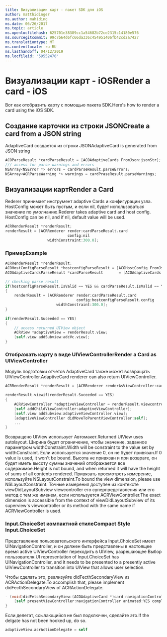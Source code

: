 ```yaml
---
title: Визуализации карт - пакет SDK для iOS
author: matthidinger
ms.author: mahiding
ms.date: 06/26/2017
ms.topic: article
ms.openlocfilehash: 625701e38389cc1a54682b72ce2315c14180e576
ms.sourcegitcommit: 99c7b64d6fc66da336c454951406fb42cd2a7427
ms.translationtype: MT
ms.contentlocale: ru-RU
ms.lasthandoff: 04/12/2019
ms.locfileid: "59552476"
---
```

# <a name="render-a-card---ios"></a><span data-ttu-id="14747-102">Визуализации карт - iOS</span><span class="sxs-lookup"><span data-stu-id="14747-102">Render a card - iOS</span></span>

<span data-ttu-id="14747-103">Вот как отобразить карту с помощью пакета SDK.</span><span class="sxs-lookup"><span data-stu-id="14747-103">Here's how to render a card using the iOS SDK.</span></span>

## <a name="create-a-card-from-a-json-string"></a><span data-ttu-id="14747-104">Создание карточки из строки JSON</span><span class="sxs-lookup"><span data-stu-id="14747-104">Create a card from a JSON string</span></span>

<span data-ttu-id="14747-105">AdaptiveCard создается из строки JSON</span><span class="sxs-lookup"><span data-stu-id="14747-105">AdaptiveCard is generated from JSON string</span></span>

```objective-c
ACOParseResult *cardParseResult = [ACOAdaptiveCards FromJson:jsonStr];
/// access for parse warnings and errors
NSArray<NSError *> errors = cardParseResult.parseErrors;
NSArray<ACRParseWarning *> warnings = cardPraseResult.parseWarnings;
```

## <a name="render-a-card"></a><span data-ttu-id="14747-106">Визуализации карт</span><span class="sxs-lookup"><span data-stu-id="14747-106">Render a Card</span></span>

<span data-ttu-id="14747-107">Rederer принимает инструмент adaptive Cards и конфигурации узла. HostConfig может быть пустым, и если nil, будет использоваться значение по умолчанию.</span><span class="sxs-lookup"><span data-stu-id="14747-107">Rederer takes adaptive card and host config. HostConfig can be nil, and if nil, default value will be used.</span></span>

```objective-c
ACRRenderResult *renderResult;
renderResult = [ACRRenderer render:cardParseResult.card
                            config:nil
                   widthConstraint:300.0];
``` 

### <a name="example"></a><span data-ttu-id="14747-108">Пример</span><span class="sxs-lookup"><span data-stu-id="14747-108">Example</span></span>

```objective-c
ACRRenderResult *renderResult;
ACOHostConfigParseResult *hostconfigParseResult = [ACOHostConfig FromJson:self.hostconfig];
ACOAdaptiveCardsParseResult *cardParseResult       = [ACOAdaptiveCards FromJson:jsonStr];

// checking parse result
if(hostconfigParseResult.IsValid == YES && cardParseResult.IsValid == YES)
{
    renderResult = [ACRRenderer render:cardParseResult.card
                                config:hostconfigParseResult.config
                       widthConstraint:300.0];
}   
    
if(renderResult.Suceeded == YES)
{
    // access returned UIView object
    ACRView *adaptiveView = renderResult.view;
    [self.view addSubview:adcVc.view];
}
```

### <a name="render-a-card-as-uiviewcontroller"></a><span data-ttu-id="14747-109">Отображать карту в виде UIViewController</span><span class="sxs-lookup"><span data-stu-id="14747-109">Render a Card as UIViewController</span></span>

<span data-ttu-id="14747-110">Модуль подготовки отчетов AdaptiveCard также может возвращать UIViewController.</span><span class="sxs-lookup"><span data-stu-id="14747-110">AdaptiveCard renderer can also return UIViewController.</span></span>

```objective-c
ACRRenderResult *renderResult = [ACRRenderer renderAsViewController:card config:config frame:frame delegate:acrActionDelegate];

renderResult.viewif(renderResult.Suceeded == YES)
{
    ACRViewController *adaptiveViewController = renderResult.viewcontroller;
    [self addChildViewController:adaptiveViewController];
    [self.view addSubview:adaptiveViewController.view];
    [adaptiveViewController didMoveToParentViewController:self];
    ...
}
```

<span data-ttu-id="14747-111">Возвращено UIView использует Автомакет.</span><span class="sxs-lookup"><span data-stu-id="14747-111">Returned UIView uses autolayout.</span></span> <span data-ttu-id="14747-112">Ширина будет ограничение, чтобы значение, заданное параметром widthConstraint.</span><span class="sxs-lookup"><span data-stu-id="14747-112">Width will be constraint to the value set by widthConstraint.</span></span> <span data-ttu-id="14747-113">Если используется значение 0, он не будет привязан.</span><span class="sxs-lookup"><span data-stu-id="14747-113">If 0 value is used, it won't be bound.</span></span>
<span data-ttu-id="14747-114">Высота не привязан и при возврате, он будет иметь высоту суммы значений отображается все содержимое.</span><span class="sxs-lookup"><span data-stu-id="14747-114">Height is not bound, and when returned it will have the height of sums of all contents rendered.</span></span> <span data-ttu-id="14747-115">Привязать просмотреть измерение, используйте NSLayoutConstraint.</span><span class="sxs-lookup"><span data-stu-id="14747-115">To bound the view dimension, please use NSLayoutConstraint.</span></span> <span data-ttu-id="14747-116">Точные измерения доступен из контексте viewDidLayoutSubview viewcontroller его суперпредставления или его метод с тем же именем, если используется ACRViewController.</span><span class="sxs-lookup"><span data-stu-id="14747-116">The exact dimension is accessible from the context of viewDidLayoutSubview of its superview's viewcontroller or its method with the same name if ACRViewController is used.</span></span>


### <a name="compact-style-inputchoiceset"></a><span data-ttu-id="14747-117">Input.ChoiceSet компактной стиле</span><span class="sxs-lookup"><span data-stu-id="14747-117">Compact Style Input.ChoiceSet</span></span>

<span data-ttu-id="14747-118">Представление пользовательского интерфейса Input.ChoiceSet имеет UINavigationController, и он должен быть представлены в настоящее время active UIViewController переходить в UIView, разрешающее Выбор пользователя.</span><span class="sxs-lookup"><span data-stu-id="14747-118">UI representation of Input.ChoiceSet has UINavigationController, and it needs to be presented to a presently active UIViewController to transition into UIView that allows user selection.</span></span>

<span data-ttu-id="14747-119">Чтобы сделать это, реализуйте didFecthSecondaryView из ACRActionDelegate.</span><span class="sxs-lookup"><span data-stu-id="14747-119">To accomplish that, please implement didFecthSecondaryView of ACRActionDelegate.</span></span>

```objective-c
- (void)didFetchSecondaryView:(ACOAdaptiveCard *)card navigationController:(UINavigationController *)navigationController{
    [self presentViewController:navigationController animated:YES completion:nil];
}  
```

<span data-ttu-id="14747-120">Если делегат, ссылающийся не был подключен, сделайте это.</span><span class="sxs-lookup"><span data-stu-id="14747-120">If the delgate has not been hooked up, do so.</span></span>

```objective-c
adaptiveView.acrActionDelegate = self
```